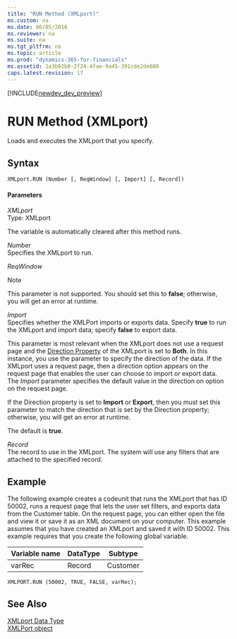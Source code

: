 ```yaml
---
title: "RUN Method (XMLport)"
ms.custom: na
ms.date: 06/05/2016
ms.reviewer: na
ms.suite: na
ms.tgt_pltfrm: na
ms.topic: article
ms.prod: "dynamics-365-for-financials"
ms.assetid: 1a3b82b8-2f24-4fae-9a45-391cde2de600
caps.latest.revision: 17
---
```


[!INCLUDE[newdev_dev_preview](../includes/newdev_dev_preview.md)]

# RUN Method (XMLport)
Loads and executes the XMLport that you specify.  

## Syntax  

```  
XMLport.RUN (Number [, ReqWindow] [, Import] [, Record])  
```  

#### Parameters  
 *XMLport*  
 Type: XMLport  

 The variable is automatically cleared after this method runs.  

 *Number*  
 Specifies the XMLport to run.  

 *ReqWindow*  

> [!NOTE]  
> This parameter is not supported. You should set this to **false**; otherwise, you will get an error at runtime.

<!--NAV  
Specify **true** to show request page; specify **false** to run the report and skip the request page.  

This parameter overrides the setting of the [UseRequestPage Property](../properties/devenv-UseRequestPage-Property.md) of the XMLPort. If you do not provide a value for the *ReqWindow* parameter, then the setting of the **UseRequestPage** property is used.  
> [!IMPORTANT]  
>[!INCLUDE[d365fin_web_md](../includes/d365fin_web_md.md)] does not support request pages with XMLports. If the XMLPort will appear in the [!INCLUDE[d365fin_web_md](../includes/d365fin_web_md.md)], you should set the value to **false**; otherwise, you will get an error at runtime.

-->

 *Import*  
 Specifies whether the XMLPort imports or exports data. Specify **true** to run the XMLport and import data; specify **false** to export data.  

 This parameter is most relevant when the XMLport does not use a request page and the [Direction Property](../properties/devenv-Direction-Property.md) of the XMLport is set to **Both**. In this instance, you use the parameter to specify the direction of the data. If the XMLport uses a request page, then a direction option appears on the request page that enables the user can choose to import or export data. The *Import* parameter specifies the default value in the direction on option on the request page.  

 If the Direction property is set to **Import** or **Export**, then you must set this parameter to match the direction that is set by the Direction property; otherwise, you will get an error at runtime.  

 The default is **true**.  

 *Record*  
 The record to use in the XMLport. The system will use any filters that are attached to the specified record.  

## Example  
 The following example creates a codeunit that runs the XMLport that has ID 50002, runs a request page that lets the user set filters, and exports data from the Customer table. On the request page, you can either open the file and view it or save it as an XML document on your computer. This example assumes that you have created an XMLport and saved it with ID 50002. <!--Links For more information about how to create an XMLport, see [How to: Create XMLports](How-to--Create-XMLports.md).--> This example requires that you create the following global variable.  

|Variable name|DataType|Subtype|  
|-------------------|--------------|-------------|  
|varRec|Record|Customer|  

```  
XMLPORT.RUN (50002, TRUE, FALSE, varRec);  
```  

## See Also  
 [XMLport Data Type](../datatypes/devenv-XMLport-Data-Type.md)   
 [XMLPort object](../devenv-xmlport-object.md)  

